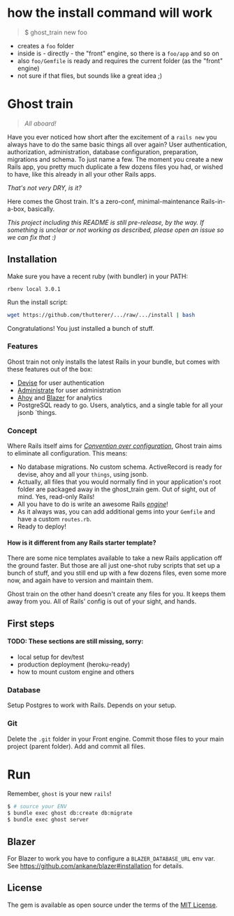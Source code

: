# how the install command will work

> $ ghost_train new foo

- creates a `foo` folder
- inside is - directly - the "front" engine, so there is a `foo/app` and so on
- also `foo/Gemfile` is ready and requires the current folder (as the "front" engine)
- not sure if that flies, but sounds like a great idea ;)


# Ghost train

> _All aboard!_

Have you ever noticed how short after the excitement of a `rails new` you always have to do the same basic things all over again? User authentication, authorization, administration, database configuration, preparation, migrations and schema. To just name a few.
The moment you create a new Rails app, you pretty much duplicate a few dozens files you had, or wished to have, like this already in all your other Rails apps.

_That's not very DRY, is it?_

Here comes the Ghost train. It's a zero-conf, minimal-maintenance Rails-in-a-box, basically.

_This project including this README is still pre-release, by the way. If something is unclear or not working as described, please open an issue so we can fix that :)_


## Installation

Make sure you have a recent ruby (with bundler) in your PATH:
```
rbenv local 3.0.1
```

Run the install script:
```bash
wget https://github.com/thutterer/.../raw/.../install | bash
```

Congratulations! You just installed a bunch of stuff.


### Features

Ghost train not only installs the latest Rails in your bundle, but comes with these features out of the box:
- [Devise](https://github.com/heartcombo/devise) for user authentication
- [Administrate](https://github.com/thoughtbot/administrate) for user administration
- [Ahoy](https://github.com/ankane/ahoy) and [Blazer](https://github.com/ankane/blazer) for analytics
- PostgreSQL ready to go. Users, analytics, and a single table for all your jsonb `things.

### Concept

Where Rails itself aims for _[Convention over configuration](https://en.wikipedia.org/wiki/Convention_over_configuration)_, Ghost train aims to eliminate all configuration. This means:

- No database migrations. No custom schema. ActiveRecord is ready for devise, ahoy and all your `things`, using jsonb.
- Actually, all files that you would normally find in your application's root folder are packaged away in the ghost_train gem. Out of sight, out of mind. Yes, read-only Rails!
- All you have to do is write an awesome Rails [_engine_](https://guides.rubyonrails.org/engines.html)!
- As it always was, you can add additional gems into your `Gemfile` and have a custom `routes.rb`.
- Ready to deploy!

#### How is it different from any Rails starter template?

There are some nice templates available to take a new Rails application off the ground faster. But those are all just one-shot ruby scripts that set up a bunch of stuff, and you still end up with a few dozens files, even some more now, and again have to version and maintain them.

Ghost train on the other hand doesn't create any files for you. It keeps them away from you. All of Rails' config is out of your sight, and hands.


## First steps

#### TODO: These sections are still missing, sorry:

- local setup for dev/test
- production deployment (heroku-ready)
- how to mount custom engine and others

### Database

Setup Postgres to work with Rails. Depends on your setup.

### Git

Delete the `.git` folder in your Front engine. Commit those files to your main project (parent folder).
Add and commit all files.

# Run

Remember, `ghost` is your new `rails`!

```bash
$ # source your ENV
$ bundle exec ghost db:create db:migrate
$ bundle exec ghost server
```

## Blazer

For Blazer to work you have to configure a `BLAZER_DATABASE_URL` env var. See https://github.com/ankane/blazer#installation for details.

## License
The gem is available as open source under the terms of the [MIT License](https://opensource.org/licenses/MIT).
